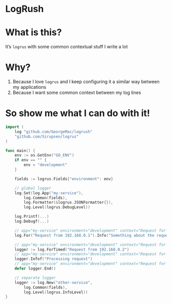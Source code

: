 LogRush
=======

# What is this?

It’s `logrus` with some common contextual stuff I write a lot

# Why?

1. Because I love `logrus` and I keep configuring it a similar way between my applications
2. Because I want some common context between my log lines

# So show me what I can do with it!

```go
import (
    log "github.com/GeorgeMac/logrush"
    "github.com/Sirupsen/logrus"
)

func main() {
    env := os.GetEnv("GO_ENV")
    if env == "" {
        env = "development"
    }

    fields := logrus.Fields{"environment": env}

    // global logger
    log.Set(log.App("my-service"),
        log.Common(fields),
        log.Formatter(&logrus.JSONFormatter{}),
        log.Level(logrus.DebugLevel))

    log.Printf(...)
    log.Debugf(...)

    // app="my-service" environment="development" context="Request for 192.168.0.1" start="1st Jan, 2015" msg="Started Request from 192.168.0.1"
    log.For("Request from 192.168.0.1").Info("Something about the request")

    // app="my-service" environment="development" context="Request for 192.168.0.2" start="1st Jan, 2015" msg="Started Request from 192.168.0.2"
    logger := log.ForTimed("Request from 192.168.0.2")
    // app="my-service" environment="development" context="Request for 192.168.0.2" start="1st Jan, 2015" msg="Processing Request"
    logger.Infof("Processing request")
    // app="my-service" environment="development" context="Request for 192.168.0.2" end="2nd Jan, 2015" duration="1d" msg="Ended Request from 192.168.0.2"
    defer logger.End()

    // separate logger
    logger := log.New("other-service",
        log.Common(fields),
        log.Level(logrus.InfoLevel))
}
```
